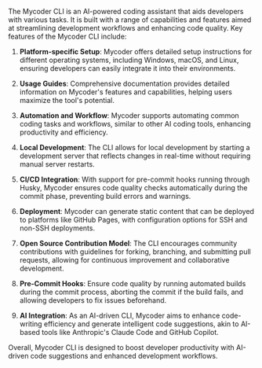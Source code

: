 ﻿The Mycoder CLI is an AI-powered coding assistant that aids developers with various tasks. It is built with a range of capabilities and features aimed at streamlining development workflows and enhancing code quality. Key features of the Mycoder CLI include:

1. **Platform-specific Setup**: Mycoder offers detailed setup instructions for different operating systems, including Windows, macOS, and Linux, ensuring developers can easily integrate it into their environments.

2. **Usage Guides**: Comprehensive documentation provides detailed information on Mycoder's features and capabilities, helping users maximize the tool's potential.

3. **Automation and Workflow**: Mycoder supports automating common coding tasks and workflows, similar to other AI coding tools, enhancing productivity and efficiency.

4. **Local Development**: The CLI allows for local development by starting a development server that reflects changes in real-time without requiring manual server restarts.

5. **CI/CD Integration**: With support for pre-commit hooks running through Husky, Mycoder ensures code quality checks automatically during the commit phase, preventing build errors and warnings.

6. **Deployment**: Mycoder can generate static content that can be deployed to platforms like GitHub Pages, with configuration options for SSH and non-SSH deployments.

7. **Open Source Contribution Model**: The CLI encourages community contributions with guidelines for forking, branching, and submitting pull requests, allowing for continuous improvement and collaborative development.

8. **Pre-Commit Hooks**: Ensure code quality by running automated builds during the commit process, aborting the commit if the build fails, and allowing developers to fix issues beforehand.

9. **AI Integration**: As an AI-driven CLI, Mycoder aims to enhance code-writing efficiency and generate intelligent code suggestions, akin to AI-based tools like Anthropic's Claude Code and GitHub Copilot. 

Overall, Mycoder CLI is designed to boost developer productivity with AI-driven code suggestions and enhanced development workflows.

